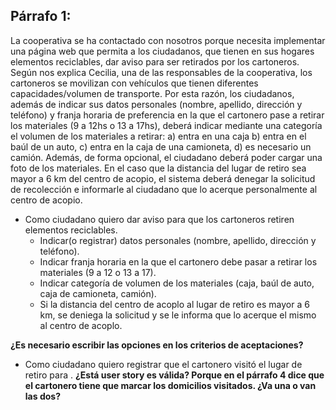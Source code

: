 ## Párrafo 1:
La cooperativa se ha contactado con nosotros porque necesita implementar una página web que permita a los ciudadanos, que tienen en sus hogares elementos reciclables, dar aviso para ser retirados por los cartoneros. Según nos explica Cecilia, una de las responsables de la cooperativa, los cartoneros se movilizan con vehículos que tienen diferentes capacidades/volumen de transporte. Por esta razón, los ciudadanos, además de indicar sus datos personales (nombre, apellido, dirección y teléfono) y franja horaria de preferencia en la que el cartonero pase a retirar los materiales (9 a 12hs o 13 a 17hs), deberá indicar mediante una categoría el volumen de los materiales a retirar: a) entra en una caja b) entra en el baúl de un auto, c) entra en la caja de una camioneta, d) es necesario un camión. Además, de forma opcional, el ciudadano deberá poder cargar una foto de los materiales. En el caso que la distancia del lugar de retiro sea mayor a 6 km del centro de acopio, el sistema deberá denegar la solicitud de recolección e informarle al ciudadano que lo acerque personalmente al centro de acopio.

- Como ciudadano quiero dar aviso para que los cartoneros retiren elementos reciclables.
	- Indicar(o registrar) datos personales (nombre, apellido, dirección y teléfono).
	- Indicar franja horaria en la que el cartonero debe pasar a retirar los materiales (9 a 12 o 13 a 17).
	- Indicar categoría de volumen de los materiales (caja, baúl de auto, caja de camioneta, camión).
	- Si la distancia del centro de acoplo al lugar de retiro es mayor a 6 km, se deniega la solicitud y se le informa que lo acerque el mismo al centro de acoplo.

**¿Es necesario escribir las opciones en los criterios de aceptaciones?**

- Como ciudadano quiero registrar que el cartonero visitó el lugar de retiro para <objetivo>.
**¿Está user story es válida? Porque en el párrafo 4 dice que el cartonero tiene que marcar los domicilios visitados. ¿Va una o van las dos?**
